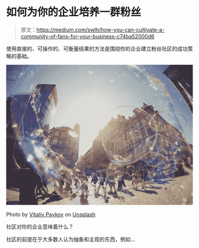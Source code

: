 # 如何为你的企业培养一群粉丝

> 原文：<https://medium.com/swlh/how-you-can-cultivate-a-community-of-fans-for-your-business-c74ba52000d6>

使用直接的、可操作的、可衡量结果的方法是围绕你的企业建立粉丝社区的成功策略的基础。

![](img/2a7e928e346643b26ab0dee875536ab6.png)

Photo by [Vitaliy Paykov](https://unsplash.com/photos/2wwvrZVbHzk?utm_source=unsplash&utm_medium=referral&utm_content=creditCopyText) on [Unsplash](https://unsplash.com/search/photos/community?utm_source=unsplash&utm_medium=referral&utm_content=creditCopyText)

社区对你的企业意味着什么？

社区的前提在于大多数人认为抽象和主观的东西，例如…